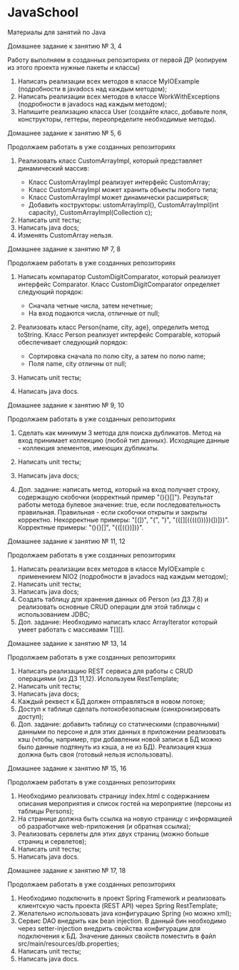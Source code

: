 # JavaSchool
Материалы для занятий по Java

Домашнее задание к занятию № 3, 4 

Работу выполняем в созданных репозиториях от первой ДР (копируем из этого проекта нужные пакеты и классы)

1. Написать реализации всех методов в классе MyIOExample (подробности в javadocs над каждым методом);
2. Написать реализации всех методов в классе WorkWithExceptions (подробности в javadocs над каждым методом);
3. Напишите реализацию класса User (создайте класс, добавьте поля, конструкторы, геттеры, переопределите необходимые
   методы).


Домашнее задание к занятию № 5, 6

Продолжаем работать в уже созданных репозиториях

1. Реализовать класс CustomArrayImpl<T>, который представляет динамический массив:
      - Класс CustomArrayImpl реализует интерфейс CustomArray<T>;
      - Класс CustomArrayImpl может хранить объекты любого типа;
      - Класс CustomArrayImpl может динамически расширяться;
      - Добавить кострукторы: ustomArrayImpl(), CustomArrayImpl(int capacity), CustomArrayImpl(Collection<T> c);
2. Написать unit тесты;
3. Написать java docs;
4. Изменять CustomArray<T> нельзя.


Домашнее задание к занятию № 7, 8

Продолжаем работать в уже созданных репозиториях

1. Написать компаратор CustomDigitComparator, который реализует интерфейс Comparator<Integer>.
   Класс CustomDigitComparator определяет следующий порядок:
      - Сначала четные числа, затем нечетные;
      - На вход подаются числа, отличные от null;
   
2. Реализовать класс Person{name, city, age}, определить метод toString.
   Класс Person реализует интерфейс Comparable<Person>, который обеспечивает следующий порядок:
   - Сортировка сначала по полю city, а затем по полю name;
   - Поля name, city отличны от null;
3. Написать unit тесты;
4. Написать java docs.


Домашнее задание к занятию № 9, 10

Продолжаем работать в уже созданных репозиториях

1. Сделать как минимум 3 метода для поиска дубликатов. Метод на вход принимает коллекцию (любой тип данных).
   Исходящие данные - коллекция элементов, имеющих дубликаты.
   
2. Написать unit тесты;
3. Написать java docs;
4. Доп. задание: написать метод, который на вход получает строку, содержащую скобочки (корректный пример "(){}[]").
   Результат работы метода булевое значение: true, если последовательность правильная. Правильная - если скобочки открыты и
   закрыты корректно. Некорректные примеры: "[(])", "{", ")", "({[][({((()))})(])]})". Корректные примеры: "(){}[]",
   "{([({})])}".
   
   
Домашнее задание к занятию № 11, 12

Продолжаем работать в уже созданных репозиториях

1. Написать реализации всех методов в классе MyIOExample с применением NIO2 (подробности в javadocs над каждым методом);
2. Написать unit тесты;
3. Написать java docs;
4. Создать таблицу для хранения данных об Person (из ДЗ 7,8) и реализовать основные CRUD операции для этой таблицы с использованием JDBC;
5. Доп. задание: Необходимо написать класс ArrayIterator который умеет работать с массивами T[][].


Домашнее задание к занятию № 13, 14

Продолжаем работать в уже созданных репозиториях

1. Написать реализацию REST сервиса для работы с CRUD операциями (из ДЗ 11,12). Используем RestTemplate;
2. Написать unit тесты;
3. Написать java docs;
4. Каждый реквест к БД должен отправляться в новом потоке;
5. Доступ к таблице сделать потокобезопасным (синхронизировать доступ);
6. Доп. задание: добавить таблицу со статическими (справочными) данными по персоне и для этих данных в приложении реализовать кэш (чтобы, например, при добавлении новой записи в БД можно было данные подтянуть из кэша, а не из БД). Реализация кэша должна быть своя (готовый нельзя использовать).


Домашнее задание к занятию № 15, 16

Продолжаем работать в уже созданных репозиториях

1. Необходимо реализовать страницу index.html с содержанием описания мероприятия и список гостей на мероприятие (персоны из таблицы Persons);
3. На странице должна быть ссылка на новую страницу с информацией об разработчике web-приложения (и обратная ссылка);
4. Реализовать сервлеты для этих двух страниц (можно больше страниц и сервлетов);
5. Написать unit тесты;
6. Написать java docs.


Домашнее задание к занятию № 17, 18

Продолжаем работать в уже созданных репозиториях

1. Необходимо подключить в проект Spring Framework и реализовать клиентскую часть проекта (REST API) через Spring RestTemplate;
2. Желательно использовать java конфигурацию Spring (но можно xml);
3. Сервис DAO внедрить как bean injection. В данный бин необходимо через setter-injection внедрить свойства конфигурации для подключения к БД. Значение данных свойств поместить в файл src/main/resources/db.properties;
4. Написать unit тесты;
5. Написать java docs.


